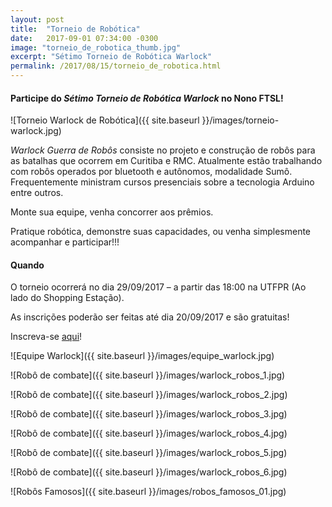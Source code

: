 ```yaml
---
layout: post
title:  "Torneio de Robótica"
date:   2017-09-01 07:34:00 -0300
image: "torneio_de_robotica_thumb.jpg"
excerpt: "Sétimo Torneio de Robótica Warlock"
permalink: /2017/08/15/torneio_de_robotica.html
---
```


#### Participe do *Sétimo Torneio de Robótica Warlock* no Nono FTSL!

![Torneio Warlock de Robótica]({{ site.baseurl }}/images/torneio-warlock.jpg)

*Warlock Guerra de Robôs* consiste no projeto e construção de robôs para as batalhas que ocorrem em Curitiba e RMC. Atualmente estão trabalhando com robôs operados por bluetooth e autônomos, modalidade Sumô. Frequentemente ministram cursos presenciais sobre a tecnologia Arduino entre outros.

Monte sua equipe, venha concorrer aos prêmios.

Pratique robótica, demonstre suas capacidades, ou venha simplesmente acompanhar e participar!!!

#### Quando

O torneio ocorrerá no dia 29/09/2017 – a partir das 18:00 na UTFPR (Ao lado do Shopping Estação). 

As inscrições poderão ser feitas até dia 20/09/2017 e são gratuitas!

Inscreva-se [aqui](https://docs.google.com/forms/d/e/1FAIpQLSdH0HnZEIB6Pa5xuEF3h0cjRWVHjpQq01kq8gCFr9mfIzN-XQ/viewform)!

![Equipe Warlock]({{ site.baseurl }}/images/equipe_warlock.jpg)

![Robô de combate]({{ site.baseurl }}/images/warlock_robos_1.jpg)

![Robô de combate]({{ site.baseurl }}/images/warlock_robos_2.jpg)

![Robô de combate]({{ site.baseurl }}/images/warlock_robos_3.jpg)

![Robô de combate]({{ site.baseurl }}/images/warlock_robos_4.jpg)

![Robô de combate]({{ site.baseurl }}/images/warlock_robos_5.jpg)

![Robô de combate]({{ site.baseurl }}/images/warlock_robos_6.jpg)

![Robôs Famosos]({{ site.baseurl }}/images/robos_famosos_01.jpg)



